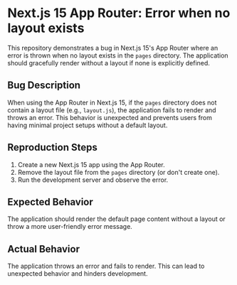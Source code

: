 # Next.js 15 App Router: Error when no layout exists

This repository demonstrates a bug in Next.js 15's App Router where an error is thrown when no layout exists in the `pages` directory.  The application should gracefully render without a layout if none is explicitly defined.

## Bug Description

When using the App Router in Next.js 15, if the `pages` directory does not contain a layout file (e.g., `layout.js`), the application fails to render and throws an error.  This behavior is unexpected and prevents users from having minimal project setups without a default layout.

## Reproduction Steps

1. Create a new Next.js 15 app using the App Router.
2. Remove the layout file from the `pages` directory (or don't create one).
3. Run the development server and observe the error.

## Expected Behavior

The application should render the default page content without a layout or throw a more user-friendly error message.

## Actual Behavior

The application throws an error and fails to render. This can lead to unexpected behavior and hinders development.
